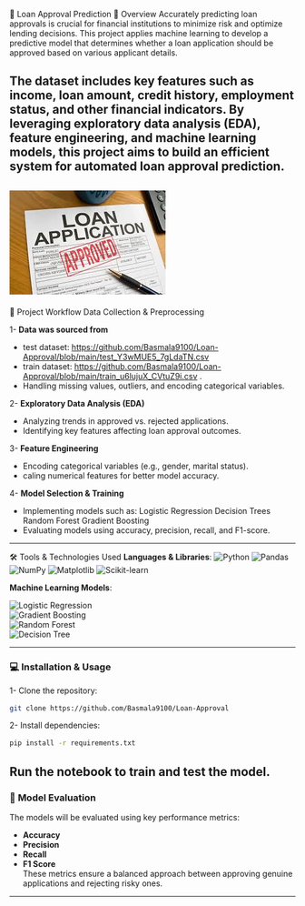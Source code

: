 🏦 Loan Approval Prediction
📜 Overview
Accurately predicting loan approvals is crucial for financial institutions to minimize risk and optimize lending decisions. This project applies machine learning to develop a predictive model that determines whether a loan application should be approved based on various applicant details.

The dataset includes key features such as income, loan amount, credit history, employment status, and other financial indicators. By leveraging exploratory data analysis (EDA), feature engineering, and machine learning models, this project aims to build an efficient system for automated loan approval prediction.
---
![Loan Approval](https://github.com/Basmala9100/Loan-Approval/blob/main/loan_approval.jpeg)
---
🚀 Project Workflow
Data Collection & Preprocessing

1- **Data was sourced from**
  - test dataset: https://github.com/Basmala9100/Loan-Approval/blob/main/test_Y3wMUE5_7gLdaTN.csv 
  - train dataset: https://github.com/Basmala9100/Loan-Approval/blob/main/train_u6lujuX_CVtuZ9i.csv . 
  - Handling missing values, outliers, and encoding categorical variables.

2- **Exploratory Data Analysis (EDA)**
  - Analyzing trends in approved vs. rejected applications.
  - Identifying key features affecting loan approval outcomes.

3- **Feature Engineering**
  - Encoding categorical variables (e.g., gender, marital status).
  - caling numerical features for better model accuracy.

4- **Model Selection & Training**
  - Implementing models such as:
    Logistic Regression
    Decision Trees
    Random Forest
    Gradient Boosting
  - Evaluating models using accuracy, precision, recall, and F1-score.
---
🛠️ Tools & Technologies Used
**Languages & Libraries**:
![Python](https://img.shields.io/badge/Python-3776AB?style=flat&logo=python&logoColor=white) ![Pandas](https://img.shields.io/badge/Pandas-150458?style=flat&logo=pandas&logoColor=white) ![NumPy](https://img.shields.io/badge/NumPy-013243?style=flat&logo=numpy&logoColor=white) ![Matplotlib](https://img.shields.io/badge/Matplotlib-315796?style=flat&logo=matplotlib&logoColor=white)  ![Scikit-learn](https://img.shields.io/badge/Scikit--learn-F7931E?style=flat&logo=scikit-learn&logoColor=white)

**Machine Learning Models**:

![Logistic Regression](https://img.shields.io/badge/Logistic_Regression-blue)  
![Gradient Boosting](https://img.shields.io/badge/Gradient_Boosting-orange)  
![Random Forest](https://img.shields.io/badge/Random_Forest-228B22?style=flat)  
![Decision Tree](https://img.shields.io/badge/Decision_Tree-228B22?style=flat&logo=scikit-learn&logoColor=white)  

---
### 💻 **Installation & Usage**
1- Clone the repository:
  ```bash
  git clone https://github.com/Basmala9100/Loan-Approval
  ```

2- Install dependencies:
  ```bash
  pip install -r requirements.txt
  ```
Run the notebook to train and test the model.
---
### 🧠 **Model Evaluation**  
The models will be evaluated using key performance metrics:
- **Accuracy**  
- **Precision**  
- **Recall**  
- **F1 Score**  
These metrics ensure a balanced approach between approving genuine applications and rejecting risky ones.
---





